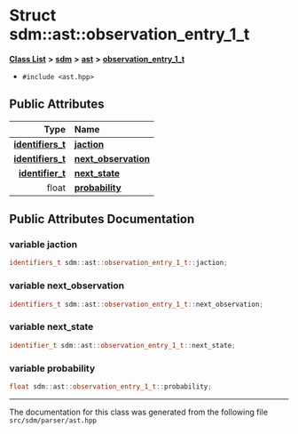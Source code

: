 
<NavBar active_item_id="2"/>

# Struct sdm::ast::observation\_entry\_1\_t


[**Class List**](annotated.md) **>** [**sdm**](namespacesdm.md) **>** [**ast**](namespacesdm_1_1ast.md) **>** [**observation\_entry\_1\_t**](structsdm_1_1ast_1_1observation__entry__1__t.md)





* `#include <ast.hpp>`













## Public Attributes

| Type | Name |
| ---: | :--- |
|  [**identifiers\_t**](namespacesdm_1_1ast.md#typedef-identifiers-t) | [**jaction**](structsdm_1_1ast_1_1observation__entry__1__t.md#variable-jaction)  <br> |
|  [**identifiers\_t**](namespacesdm_1_1ast.md#typedef-identifiers-t) | [**next\_observation**](structsdm_1_1ast_1_1observation__entry__1__t.md#variable-next-observation)  <br> |
|  [**identifier\_t**](structsdm_1_1ast_1_1identifier__t.md) | [**next\_state**](structsdm_1_1ast_1_1observation__entry__1__t.md#variable-next-state)  <br> |
|  float | [**probability**](structsdm_1_1ast_1_1observation__entry__1__t.md#variable-probability)  <br> |










## Public Attributes Documentation


### variable jaction 


```cpp
identifiers_t sdm::ast::observation_entry_1_t::jaction;
```



### variable next\_observation 


```cpp
identifiers_t sdm::ast::observation_entry_1_t::next_observation;
```



### variable next\_state 


```cpp
identifier_t sdm::ast::observation_entry_1_t::next_state;
```



### variable probability 


```cpp
float sdm::ast::observation_entry_1_t::probability;
```



------------------------------
The documentation for this class was generated from the following file `src/sdm/parser/ast.hpp`